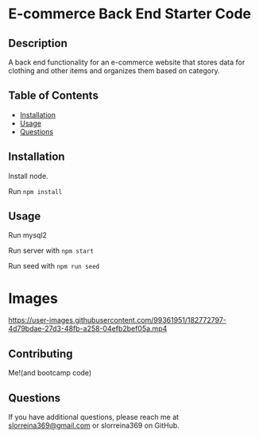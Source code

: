 # E-commerce Back End Starter Code

## Description

A back end functionality for an e-commerce website that stores data for clothing and other items and organizes them based on category.

## Table of Contents

* [Installation](#Installation)
* [Usage](#Usage)
* [Questions](#Questions)

## Installation

Install node. 

Run `npm install`

## Usage

Run mysql2

Run server with `npm start`

Run seed with `npm run seed`

# Images

https://user-images.githubusercontent.com/99361951/182772797-4d79bdae-27d3-48fb-a258-04efb2bef05a.mp4


## Contributing 

Me!(and bootcamp code)

## Questions

If you have additional questions, please reach me at slorreina369@gmail.com or slorreina369 on GitHub.
